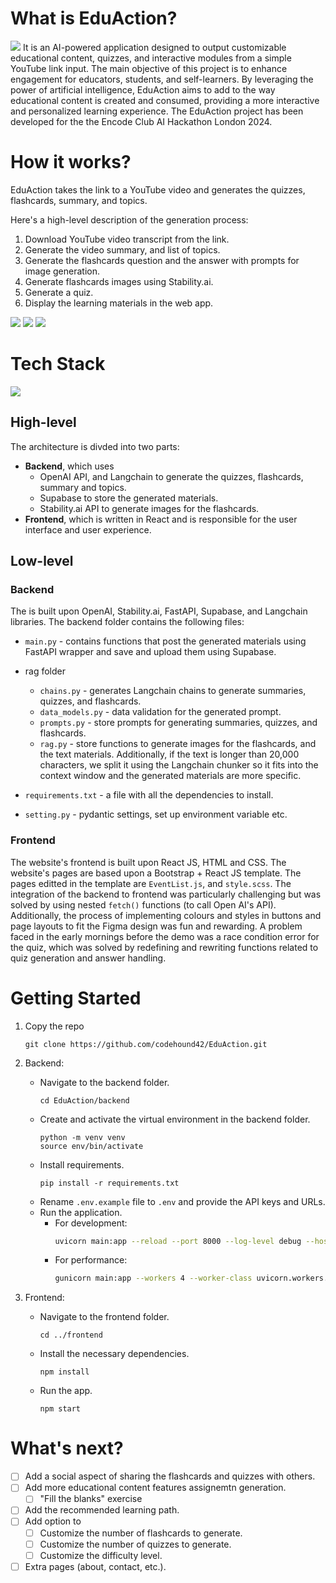 # What is EduAction?
![](imgs/landingpage.png)
It is an AI-powered application designed to output customizable educational content, quizzes, and interactive modules from a simple YouTube link input. The main objective of this project is to enhance engagement for educators, students, and self-learners. By leveraging the power of artificial intelligence, EduAction aims to add to the way educational content is created and consumed, providing a more interactive and personalized learning experience. The EduAction project has been developed for the the Encode Club AI Hackathon London 2024.


# How it works?
EduAction takes the link to a YouTube video and generates the quizzes, flashcards, summary, and topics.

Here's a high-level description of the generation process:
1) Download YouTube video transcript from the link.
2) Generate the video summary, and list of topics.
3) Generate the flashcards question and the answer with prompts for image generation.
4) Generate flashcards images using Stability.ai.
5) Generate a quiz.
6) Display the learning materials in the web app.

![](imgs/quizzes.jpeg)
![](imgs/flashcards1.jpeg)
![](imgs/flashcards2.jpeg)


# Tech Stack
![](imgs/architecture.png)

## High-level
The architecture is divded into two parts:
- **Backend**, which uses
    - OpenAI API, and Langchain to generate the quizzes, flashcards, summary and topics.
    - Supabase to store the generated materials.
    - Stability.ai API to generate images for the flashcards.
- **Frontend**, which is written in React and is responsible for the user interface and user experience.

## Low-level
### Backend
The is built upon OpenAI, Stability.ai, FastAPI, Supabase, and Langchain libraries. The backend folder contains the following files:
- `main.py` - contains functions that post the generated materials using FastAPI wrapper and save and upload them using Supabase.
- rag folder
    - `chains.py` - generates Langchain chains to generate summaries, quizzes, and flashcards.
    - `data_models.py` - data validation for the generated prompt.
    - `prompts.py` - store prompts for generating summaries, quizzes, and flashcards.
    - `rag.py` - store functions to generate images for the flashcards, and the text materials. Additionally, if the text is longer than 20,000 characters, we split it using the Langchain chunker so it fits into the context window and the generated materials are more specific.

- `requirements.txt` - a file with all the dependencies to install.
- `setting.py` - pydantic settings, set up environment variable etc.


### Frontend
The website's frontend is built upon React JS, HTML and CSS. The website's pages are based upon a Bootstrap + React JS template. The pages editted in the template are `EventList.js`, and `style.scss`. The integration of the backend to frontend was particularly challenging but was solved by using nested `fetch()` functions (to call Open AI's API). Additionally, the process of implementing colours and styles in buttons and page layouts to fit the Figma design was fun and rewarding. A problem faced in the early mornings before the demo was a race condition error for the quiz, which was solved by redefining and rewriting functions related to quiz generation and answer handling.



# Getting Started

1) Copy the repo
    ```
    git clone https://github.com/codehound42/EduAction.git
    ```
2) Backend:
    - Navigate to the backend folder.
        ```
        cd EduAction/backend
        ```
    - Create and activate the virtual environment in the backend folder.
        ```
        python -m venv venv
        source env/bin/activate
        ```
    - Install requirements.
        ```
        pip install -r requirements.txt
        ```
    - Rename `.env.example` file to `.env` and provide the API keys and URLs.
    - Run the application.
        - For development:
            ```bash
            uvicorn main:app --reload --port 8000 --log-level debug --host 0.0.0.0
            ```
        - For performance:
            ```bash
            gunicorn main:app --workers 4 --worker-class uvicorn.workers.UvicornWorker --bind 0.0.0.0:8000
            ```

3) Frontend:
    - Navigate to the frontend folder.
        ```
        cd ../frontend
        ```
    - Install the necessary dependencies.
        ```
        npm install
        ```

    - Run the app.
        ```
        npm start
        ```

# What's next?
- [ ] Add a social aspect of sharing the flashcards and quizzes with others.
- [ ] Add more educational content features assignemtn generation.
    - [ ] "Fill the blanks" exercise
- [ ] Add the recommended learning path.
- [ ] Add option to
    - [ ] Customize the number of flashcards to generate.
    - [ ] Customize the number of quizzes to generate.
    - [ ] Customize the difficulty level.
- [ ] Extra pages (about, contact, etc.).

